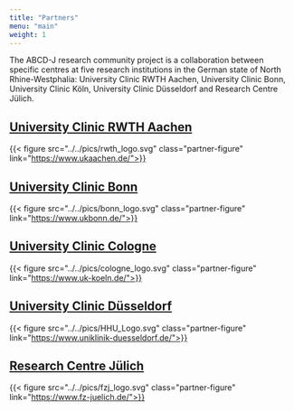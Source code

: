 ```yaml
---
title: "Partners"
menu: "main"
weight: 1
---
```


The ABCD-J research community project is a collaboration between specific centres at five research
institutions in the German state of North Rhine-Westphalia: University Clinic
RWTH Aachen, University Clinic Bonn, University Clinic Köln, University Clinic
Düsseldorf and Research Centre Jülich.


<div class="partner-div">

## [University Clinic RWTH Aachen](https://www.ukaachen.de/)

{{< figure src="../../pics/rwth_logo.svg" class="partner-figure" link="https://www.ukaachen.de/">}}

## [University Clinic Bonn](https://www.ukbonn.de/)

{{< figure src="../../pics/bonn_logo.svg" class="partner-figure" link="https://www.ukbonn.de/">}}

## [University Clinic Cologne](https://www.uk-koeln.de/)

{{< figure src="../../pics/cologne_logo.svg" class="partner-figure" link="https://www.uk-koeln.de/">}}

## [University Clinic Düsseldorf](https://www.uniklinik-duesseldorf.de/)

{{< figure src="../../pics/HHU_Logo.svg" class="partner-figure" link="https://www.uniklinik-duesseldorf.de/">}}

## [Research Centre Jülich](https://www.fz-juelich.de/)

{{< figure src="../../pics/fzj_logo.svg" class="partner-figure" link="https://www.fz-juelich.de/">}}

</div>
